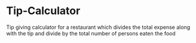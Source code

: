 # Tip-Calculator
Tip giving calculator for a restaurant which divides the total expense along with the tip and divide by the total number of persons eaten the food
